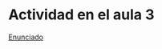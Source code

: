 # Actividad en el aula 3

[Enunciado](https://docs.google.com/document/d/1oSuvRzbG6B0c7banzXbU6SNQ_0AHb-UY/preview)
